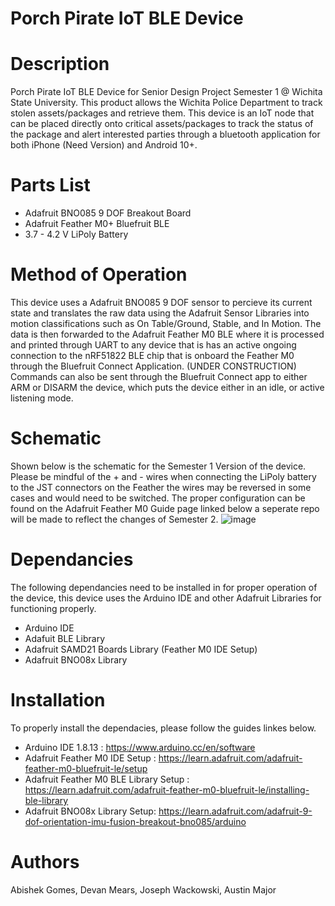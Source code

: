 # Porch Pirate IoT BLE Device

# Description
Porch Pirate IoT BLE Device for Senior Design Project Semester 1 @ Wichita State University. This product allows the Wichita Police Department to track stolen assets/packages and retrieve them.
This device is an IoT node that can be placed directly onto critical assets/packages to track the status of the package and alert interested parties through a bluetooth application for both iPhone (Need Version) and Android 10+. 

# Parts List
* Adafruit BNO085 9 DOF Breakout Board
* Adafruit Feather M0+ Bluefruit BLE
* 3.7 - 4.2 V LiPoly Battery

# Method of Operation
This device uses a Adafruit BNO085 9 DOF sensor to percieve its current state and translates the raw data using the Adafruit Sensor Libraries into motion classifications such as On Table/Ground, Stable, and In Motion. The data is then forwarded to the Adafruit Feather M0 BLE where it is processed and printed through UART to any device that is has an active ongoing connection to the nRF51822 BLE chip that is onboard the Feather M0 through the Bluefruit Connect Application. (UNDER CONSTRUCTION) Commands can also be sent through the Bluefruit Connect app to either ARM or DISARM the device, which puts the device either in an idle, or active listening mode.


# Schematic
Shown below is the schematic for the Semester 1 Version of the device. Please be mindful of the + and - wires when connecting the LiPoly battery to the JST connectors on the Feather the wires may be reversed in some cases and would need to be switched. The proper configuration can be found on the Adafruit Feather M0 Guide page linked below a seperate repo will be made to reflect the changes of Semester 2.
![image](https://user-images.githubusercontent.com/69644136/115117631-3256e180-9f65-11eb-9061-1e0749e0403c.png)

# Dependancies
The following dependancies need to be installed in for proper operation of the device, this device uses the Arduino IDE and other Adafruit Libraries for functioning properly.
* Arduino IDE
* Adafuit BLE Library
* Adafruit SAMD21 Boards Library (Feather M0 IDE Setup)
* Adafruit BNO08x Library


# Installation
To properly install the dependacies, please follow the guides linkes below.
* Arduino IDE 1.8.13 : https://www.arduino.cc/en/software
* Adafruit Feather M0 IDE Setup : https://learn.adafruit.com/adafruit-feather-m0-bluefruit-le/setup
* Adafruit Feather M0 BLE Library Setup : https://learn.adafruit.com/adafruit-feather-m0-bluefruit-le/installing-ble-library
* Adafruit BNO08x Library Setup: https://learn.adafruit.com/adafruit-9-dof-orientation-imu-fusion-breakout-bno085/arduino

# Authors
Abishek Gomes, Devan Mears, Joseph Wackowski, Austin Major

